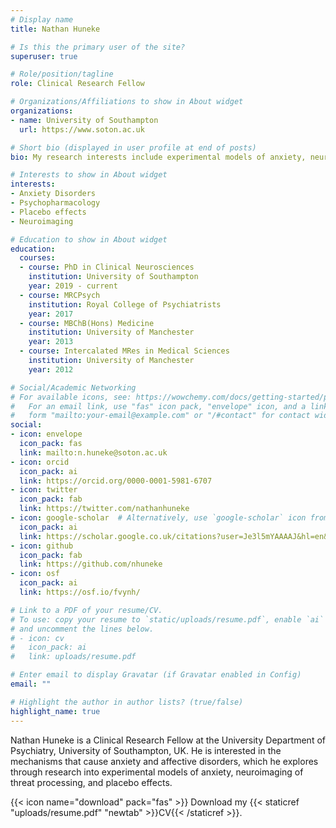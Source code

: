 ```yaml
---
# Display name
title: Nathan Huneke

# Is this the primary user of the site?
superuser: true

# Role/position/tagline
role: Clinical Research Fellow

# Organizations/Affiliations to show in About widget
organizations:
- name: University of Southampton
  url: https://www.soton.ac.uk

# Short bio (displayed in user profile at end of posts)
bio: My research interests include experimental models of anxiety, neuroimaging of threat processing, and placebo effects.

# Interests to show in About widget
interests:
- Anxiety Disorders
- Psychopharmacology
- Placebo effects
- Neuroimaging

# Education to show in About widget
education:
  courses:
  - course: PhD in Clinical Neurosciences
    institution: University of Southampton
    year: 2019 - current
  - course: MRCPsych
    institution: Royal College of Psychiatrists
    year: 2017
  - course: MBChB(Hons) Medicine
    institution: University of Manchester
    year: 2013
  - course: Intercalated MRes in Medical Sciences
    institution: University of Manchester
    year: 2012

# Social/Academic Networking
# For available icons, see: https://wowchemy.com/docs/getting-started/page-builder/#icons
#   For an email link, use "fas" icon pack, "envelope" icon, and a link in the
#   form "mailto:your-email@example.com" or "/#contact" for contact widget.
social:
- icon: envelope
  icon_pack: fas
  link: mailto:n.huneke@soton.ac.uk
- icon: orcid
  icon_pack: ai
  link: https://orcid.org/0000-0001-5981-6707
- icon: twitter
  icon_pack: fab
  link: https://twitter.com/nathanhuneke
- icon: google-scholar  # Alternatively, use `google-scholar` icon from `ai` icon pack
  icon_pack: ai
  link: https://scholar.google.co.uk/citations?user=Je3l5mYAAAAJ&hl=en&oi=sra
- icon: github
  icon_pack: fab
  link: https://github.com/nhuneke
- icon: osf
  icon_pack: ai
  link: https://osf.io/fvynh/

# Link to a PDF of your resume/CV.
# To use: copy your resume to `static/uploads/resume.pdf`, enable `ai` icons in `params.toml`, 
# and uncomment the lines below.
# - icon: cv
#   icon_pack: ai
#   link: uploads/resume.pdf

# Enter email to display Gravatar (if Gravatar enabled in Config)
email: ""

# Highlight the author in author lists? (true/false)
highlight_name: true
---
```


Nathan Huneke is a Clinical Research Fellow at the University Department of Psychiatry, University of Southampton, UK. He is interested in the mechanisms that cause anxiety and
affective disorders, which he explores through research into experimental models of anxiety, neuroimaging of threat processing, and placebo effects.

{{< icon name="download" pack="fas" >}} Download my {{< staticref "uploads/resume.pdf" "newtab" >}}CV{{< /staticref >}}.
